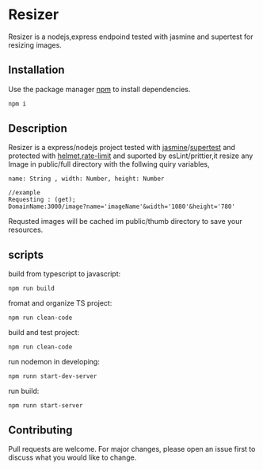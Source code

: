 # Resizer

Resizer is a nodejs,express endpoind tested with jasmine and supertest for resizing images.

## Installation

Use the package manager [npm](https://www.npmjs.com) to install dependencies.

```bash
npm i
```

## Description

Resizer is a express/nodejs project tested with [jasmine](https://www.npmjs.com/package/jasmine)/[supertest](https://www.npmjs.com/package/supertest) and protected with [helmet](https://www.npmjs.com/package/helmet),[rate-limit](https://www.npmjs.com/package/express-rate-limit) and suported by esLint/prittier,it resize any Image in public/full directory with the follwing quiry variables,

```
name: String , width: Number, height: Number

//example
Requesting : (get);
DomainName:3000/image?name='imageName'&width='1080'&height='780'
```

Requsted images will be cached im public/thumb directory to save your resources.

## scripts

build from typescript to javascript:

```
npm run build
```

fromat and organize TS project:

```
npm run clean-code
```

build and test project:

```
npm run clean-code
```

run nodemon in developing:

```
npm runn start-dev-server
```

run build:

```
npm runn start-server
```

## Contributing

Pull requests are welcome. For major changes, please open an issue first to discuss what you would like to change.
